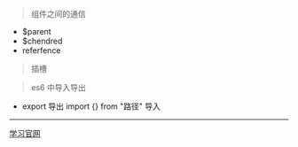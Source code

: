 > 组件之间的通信
+ $parent 
+ $chendred
+ referfence

> 插槽


>es6 中导入导出  

+ export   导出  import {} from "路径" 导入 


***
[学习官网]()
